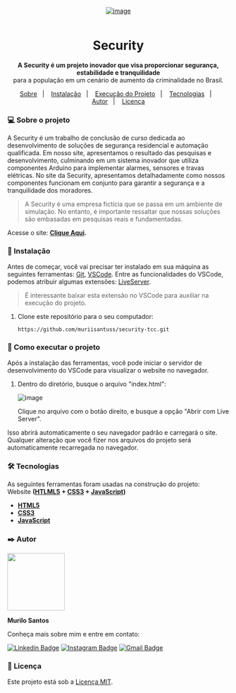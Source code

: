 
<div align="center">
  <div style="border-radius: 16px; overflow: hidden;">
    
  [![image](https://github.com/muriisantuss/security-tcc/assets/151096774/07953b77-62aa-4f03-87c9-b8aa2f526944)](https://muriisantuss.github.io/security-tcc/) 
</div>
  <h1>Security</h1>
  <p><strong>A Security é um projeto inovador que visa proporcionar segurança, estabilidade e tranquilidade</strong><br>
    para a população em um cenário de aumento da criminalidade no Brasil.</p>
</div>

<p align="center">
  <a href="#-sobre-o-projeto">Sobre</a>&nbsp;&nbsp;&nbsp;|&nbsp;&nbsp;&nbsp;
  <a href="#-instalação">Instalação</a>&nbsp;&nbsp;&nbsp;|&nbsp;&nbsp;&nbsp;
  <a href="#-como-executar-o-projeto">Execução do Projeto</a>&nbsp;&nbsp;&nbsp;|&nbsp;&nbsp;&nbsp;
  <a href="#-tecnologias">Tecnologias</a>&nbsp;&nbsp;&nbsp;|&nbsp;&nbsp;&nbsp;
  <a href="#-autor">Autor</a>&nbsp;&nbsp;&nbsp;|&nbsp;&nbsp;&nbsp;
  <a href="#-licença">Licença</a>
</p>

### 💻 Sobre o projeto
A Security é um trabalho de conclusão de curso dedicada ao desenvolvimento de soluções de segurança residencial e automação qualificada. 
Em nosso site, apresentamos o resultado das pesquisas e desenvolvimento, culminando em um sistema inovador que utiliza componentes Arduino para implementar alarmes,
sensores e travas elétricas.
No site da Security, apresentamos detalhadamente como nossos componentes funcionam em conjunto para garantir a segurança e a tranquilidade dos moradores.
> A Security é uma empresa fictícia que se passa em um ambiente de simulação. No entanto, é importante ressaltar que nossas soluções são embasadas em pesquisas reais e fundamentadas.

Acesse o site: **[Clique Aqui](https://muriisantuss.github.io/security-tcc/).**
### 🔧 Instalação
Antes de começar, você vai precisar ter instalado em sua máquina as seguintes ferramentas:
[Git](https://git-scm.com), [VSCode](https://code.visualstudio.com/). Entre as funcionalidades do VSCode, podemos atribuir algumas extensões: [LiveServer](https://marketplace.visualstudio.com/items?itemName=ritwickdey.LiveServer).
   > É interessante baixar esta extensão no VSCode para auxiliar na execução do projeto.

1. Clone este repositório para o seu computador:
   ```bash
   https://github.com/muriisantuss/security-tcc.git
    ```
### 🎲 Como executar o projeto

Após a instalação das ferramentas, você pode iniciar o servidor de desenvolvimento do VSCode para visualizar o website no navegador.

1. Dentro do diretório, busque o arquivo "index.html":
   <div>
     
    ![image](https://github.com/muriisantuss/security-tcc/assets/151096774/78f603e6-16d8-4fd3-99af-1a9f860ed1b8)
     </div>
   <p>Clique no arquivo com o botão direito, e busque a opção "Abrir com Live Server".</p>

Isso abrirá automaticamente o seu navegador padrão e carregará o site. Qualquer alteração que você fizer nos arquivos do projeto será automaticamente recarregada no navegador.

### 🛠 Tecnologias

As seguintes ferramentas foram usadas na construção do projeto: <br>
Website **([HTLML5](https://html.com/) + [CSS3](https://w3.org/Style/CSS/Overview.en.html) + [JavaScript](https://www.javascript.com/))**
- **[HTML5](https://html.com/)**
- **[CSS3](https://w3.org/Style/CSS/Overview.en.html)**
- **[JavaScript](https://www.javascript.com/)**

### ✒️ Autor
  
<div style="overflow: hidden;">
  <a  href="https://github.com/muriisantuss">
    <img src="https://avatars.githubusercontent.com/u/151096774?s=400&u=96947794658090cecc9096c64b632e53dc5f63ee&v=4" width="130px"/>
</a> 
    <br />

  **Murilo Santos**
  
Conheça mais sobre mim e entre em contato:

[![Linkedin Badge](https://img.shields.io/badge/Muriii-0077B5?style=for-the-badge&logo=linkedin&logoColor=whit)](https://www.linkedin.com/in/muriii/)
[![Instagram Badge](https://img.shields.io/badge/@Santuuss_-E4405F?style=for-the-badge&logo=instagram&logoColor=white)](https://www.instagram.com/santuuss_/) 
[![Gmail Badge](https://img.shields.io/badge/Gmail-D14836?style=for-the-badge&logo=gmail&logoColor=white)](mailto:muriisantuss@gmail.com)

### 📄 Licença

Este projeto está sob a [Licença MIT](https://opensource.org/licenses/MIT).
